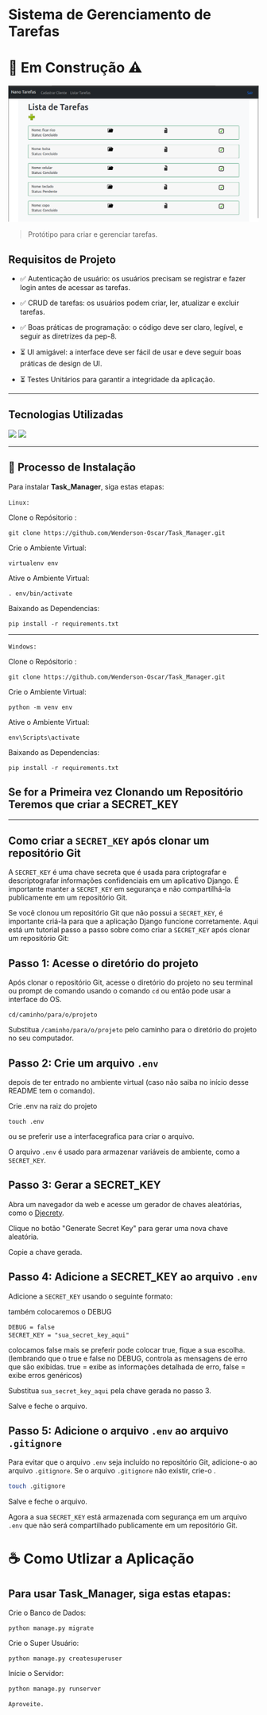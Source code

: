 # Sistema de Gerenciamento de Tarefas

# 🔨 Em Construção ⚠️

<img src="static/img/task_home.png">

>Protótipo para criar e gerenciar tarefas.

## Requisitos de Projeto

* ✅ Autenticação de usuário: os usuários precisam se registrar e fazer login antes de acessar as tarefas.

* ✅ CRUD de tarefas: os usuários podem criar, ler, atualizar e excluir tarefas.

* ✅ Boas práticas de programação: o código deve ser claro, legível, e seguir as diretrizes da pep-8.

* ⏳ UI amigável: a interface deve ser fácil de usar e deve seguir boas práticas de design de UI.

* ⏳ Testes Unitários para garantir a integridade da aplicação.

<hr>

## Tecnologias Utilizadas

<img src="https://img.shields.io/badge/Python-14354C?style=for-the-badge&logo=python&logoColor=white">
<img src="https://img.shields.io/badge/Django-092E20?style=for-the-badge&logo=django&logoColor=white">

<hr>

## 🚀 Processo de Instalação

Para instalar **Task_Manager**, siga estas etapas:

`Linux:`

Clone o Repósitorio :
```
git clone https://github.com/Wenderson-Oscar/Task_Manager.git
```
Crie o Ambiente Virtual:
```
virtualenv env
```
Ative o Ambiente Virtual:
```
. env/bin/activate
```
Baixando as Dependencias:

```
pip install -r requirements.txt
```

<hr>

`Windows:`

Clone o Repósitorio :
```
git clone https://github.com/Wenderson-Oscar/Task_Manager.git
```
Crie o Ambiente Virtual:
```
python -m venv env
```
Ative o Ambiente Virtual:
```
env\Scripts\activate
```
Baixando as Dependencias:

```
pip install -r requirements.txt
```


## Se for a Primeira vez Clonando um Repositório Teremos que criar a SECRET_KEY

<hr>

## Como criar a `SECRET_KEY` após clonar um repositório Git

A `SECRET_KEY` é uma chave secreta que é usada para criptografar e descriptografar informações confidenciais em um aplicativo Django. É importante manter a `SECRET_KEY` em segurança e não compartilhá-la publicamente em um repositório Git.

Se você clonou um repositório Git que não possui a `SECRET_KEY`, é importante criá-la para que a aplicação Django funcione corretamente. Aqui está um tutorial passo a passo sobre como criar a `SECRET_KEY` após clonar um repositório Git:

## Passo 1: Acesse o diretório do projeto

Após clonar o repositório Git, acesse o diretório do projeto no seu terminal ou prompt de comando usando o comando `cd` ou então pode usar a interface do OS.

```
cd/caminho/para/o/projeto
```

Substitua `/caminho/para/o/projeto` pelo caminho para o diretório do projeto no seu computador.

## Passo 2: Crie um arquivo `.env`

depois de ter entrado no ambiente virtual (caso não saiba no início desse README tem o comando).

Crie .env na raiz do projeto

```
touch .env
```

ou se preferir use a interfacegrafica para criar o arquivo.

O arquivo `.env` é usado para armazenar variáveis de ambiente, como a `SECRET_KEY`.

## Passo 3: Gerar a SECRET_KEY

Abra um navegador da web e acesse um gerador de chaves aleatórias, como o [Djecrety](https://djecrety.ir/).

Clique no botão "Generate Secret Key" para gerar uma nova chave aleatória.

Copie a chave gerada.

## Passo 4: Adicione a SECRET_KEY ao arquivo `.env`

Adicione a `SECRET_KEY` usando o seguinte formato:

também colocaremos o DEBUG 

```
DEBUG = false
SECRET_KEY = "sua_secret_key_aqui"
```
colocamos false mais se preferir pode colocar true, fique a sua escolha.
<br>
(lembrando que o true e false no DEBUG, controla as mensagens de erro que são exibidas.
true = exibe as informações detalhada de erro, false = exibe erros genéricos)

Substitua `sua_secret_key_aqui` pela chave gerada no passo 3.

Salve e feche o arquivo.

## Passo 5: Adicione o arquivo `.env` ao arquivo `.gitignore`

Para evitar que o arquivo `.env` seja incluído no repositório Git, adicione-o ao arquivo `.gitignore`. Se o arquivo `.gitignore` não existir, crie-o .

``` sh
touch .gitignore
```

Salve e feche o arquivo.

Agora a sua `SECRET_KEY` está armazenada com segurança em um arquivo `.env` que não será compartilhado publicamente em um repositório Git.

# ☕ Como Utlizar a Aplicação

## Para usar **Task_Manager**, siga estas etapas:

Crie o Banco de Dados:
```
python manage.py migrate 
```
Crie o Super Usuário:
```
python manage.py createsuperuser
```
Inície o Servidor: 
```
python manage.py runserver
```
`Aproveite.`